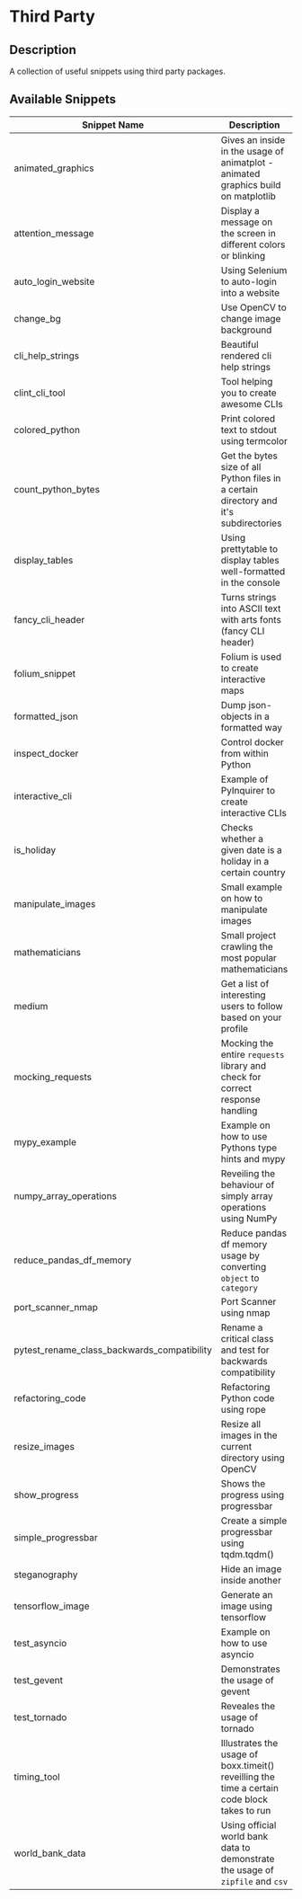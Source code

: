 # Third Party #
## Description ##
A collection of useful snippets using third party packages.

## Available Snippets ##
| Snippet Name | Description |
|--------------|-------------|
| animated_graphics | Gives an inside in the usage of animatplot - animated graphics build on matplotlib |
| attention_message | Display a message on the screen in different colors or blinking |
| auto_login_website | Using Selenium to auto-login into a website |
| change_bg | Use OpenCV to change image background |
| cli_help_strings | Beautiful rendered cli help strings |
| clint_cli_tool | Tool helping you to create awesome CLIs |
| colored_python | Print colored text to stdout using termcolor |
| count_python_bytes | Get the bytes size of all Python files in a certain directory and it's subdirectories |
| display_tables | Using prettytable to display tables well-formatted in the console |
| fancy_cli_header | Turns strings into ASCII text with arts fonts (fancy CLI header) |
| folium_snippet | Folium is used to create interactive maps |
| formatted_json | Dump json-objects in a formatted way |
| inspect_docker | Control docker from within Python |
| interactive_cli | Example of PyInquirer to create interactive CLIs |
| is_holiday | Checks whether a given date is a holiday in a certain country |
| manipulate_images | Small example on how to manipulate images |
| mathematicians | Small project crawling the most popular mathematicians |
| medium | Get a list of interesting users to follow based on your profile |
| mocking_requests | Mocking the entire `requests` library and check for correct response handling |
| mypy_example | Example on how to use Pythons type hints and mypy |
| numpy_array_operations | Reveiling the behaviour of simply array operations using NumPy |
| reduce_pandas_df_memory | Reduce pandas df memory usage by converting `object` to `category` |
| port_scanner_nmap | Port Scanner using nmap |
| pytest_rename_class_backwards_compatibility | Rename a critical class and test for backwards compatibility |
| refactoring_code | Refactoring Python code using rope |
| resize_images | Resize all images in the current directory using OpenCV |
| show_progress | Shows the progress using progressbar |
| simple_progressbar | Create a simple progressbar using tqdm.tqdm() |
| steganography | Hide an image inside another |
| tensorflow_image | Generate an image using tensorflow |
| test_asyncio | Example on how to use asyncio |
| test_gevent | Demonstrates the usage of gevent |
| test_tornado | Reveales the usage of tornado |
| timing_tool | Illustrates the usage of boxx.timeit() reveilling the time a certain code block takes to run |
| world_bank_data | Using official world bank data to demonstrate the usage of `zipfile` and `csv` |
